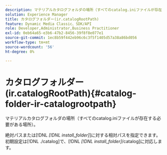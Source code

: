 ```yaml
---
description: マテリアルカタログフォルダの場所（すべてのcatalog.iniファイルが存在する必要がある場所）。
solution: Experience Manager
title: カタログフォルダー(ir.catalogRootPath)
feature: Dynamic Media Classic、SDK/API
role: Developer,Administrator,Business Practitioner
exl-id: 0eb64a65-e3b6-47b2-8456-39f8f8e077e1
source-git-commit: 1ec8b59f442eb96c6c3f5f1405d57a38a86bd056
workflow-type: tm+mt
source-wordcount: '56'
ht-degree: 0%

---
```


# カタログフォルダー(ir.catalogRootPath){#catalog-folder-ir-catalogrootpath}

マテリアルカタログフォルダの場所（すべてのcatalog.iniファイルが存在する必要がある場所）。

絶対パスまたは[!DNL *[!DNL install_folder]*]に対する相対パスを指定できます。 初期設定は[!DNL ./catalog]で、[!DNL *[!DNL install_folder]*/catalog]に対応します。
